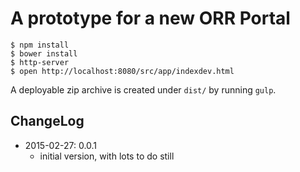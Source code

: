 # A prototype for a new ORR Portal

```
$ npm install
$ bower install
$ http-server
$ open http://localhost:8080/src/app/indexdev.html
```

A deployable zip archive is created under `dist/` by running `gulp`.


## ChangeLog ##

* 2015-02-27: 0.0.1
    * initial version, with lots to do still

